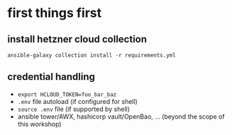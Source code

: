 # first things first

## install hetzner cloud collection

```
ansible-galaxy collection install -r requirements.yml
```

## credential handling

- `export HCLOUD_TOKEN=foo_bar_baz`
- `.env` file autoload (if configured for shell)
- `source .env` file (if supported by shell)
- ansible tower/AWX, hashicorp vault/OpenBao, ... (beyond the scope of this workshop)
